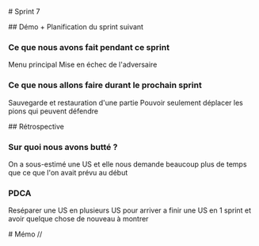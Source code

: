 # Sprint 7

## Démo + Planification du sprint suivant

### Ce que nous avons fait pendant ce sprint
Menu principal
Mise en échec de l'adversaire

### Ce que nous allons faire durant le prochain sprint
Sauvegarde et restauration d'une partie
Pouvoir seulement déplacer les pions qui peuvent défendre

## Rétrospective

### Sur quoi nous avons butté ?
On a sous-estimé une US et elle nous demande beaucoup plus de temps que ce que l'on avait prévu au début

### PDCA
Reséparer une US en plusieurs US pour arriver a finir une US en 1 sprint et avoir quelque chose de nouveau à montrer

# Mémo
//